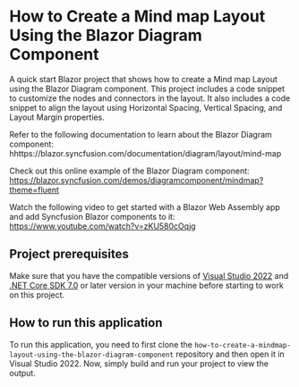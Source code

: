 # How to Create a Mind map Layout Using the Blazor Diagram Component

A quick start Blazor project that shows how to create a Mind map Layout using the Blazor Diagram component. This project includes a code snippet to customize the nodes and connectors in the layout. It also includes a code snippet to align the layout using Horizontal Spacing, Vertical Spacing, and Layout Margin properties.
 
Refer to the following documentation to learn about the Blazor Diagram component: 
hhttps://blazor.syncfusion.com/documentation/diagram/layout/mind-map

Check out this online example of the Blazor Diagram component:
https://blazor.syncfusion.com/demos/diagramcomponent/mindmap?theme=fluent

Watch the following video to get started with a Blazor Web Assembly app and add Syncfusion Blazor components to it:
https://www.youtube.com/watch?v=zKU580cOqjg

## Project prerequisites
Make sure that you have the compatible versions of [Visual Studio 2022](https://visualstudio.microsoft.com/downloads/ ) and [.NET Core SDK 7.0](https://dotnet.microsoft.com/en-us/download/dotnet/7.0) or later version in your machine before starting to work on this project.

## How to run this application
To run this application, you need to first clone the `how-to-create-a-mindmap-layout-using-the-blazor-diagram-component` repository and then open it in Visual Studio 2022. Now, simply build and run your project to view the output.
